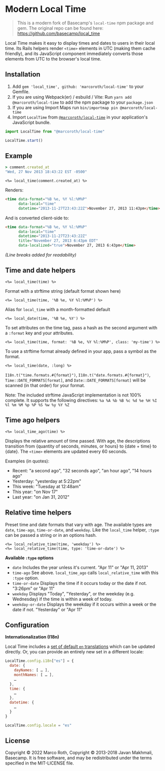 # Modern Local Time

> This is a modern fork of Basecamp's `local-time` npm package and gem. The original repo can be found here: https://github.com/basecamp/local_time

Local Time makes it easy to display times and dates to users in their local time. Its Rails helpers render `<time>` elements in UTC (making them cache friendly), and its JavaScript component immediately converts those elements from UTC to the browser's local time.

## Installation

1. Add `gem 'local_time', github: 'marcoroth/local-time'` to your Gemfile.
2. If you are using Webpack(er) / esbuild / Vite: Run `yarn add @marcoroth/local-time` to add the npm package to your `package.json` 
2. If you are using Import Maps run `bin/importmap pin @marcoroth/local-time`
3. Import `LocalTime` from [`@marcoroth/local-time`](https://www.npmjs.com/package/@marcoroth/local-time) in your application's JavaScript bundle.

```js
import LocalTime from "@marcoroth/local-time"

LocalTime.start()
```

## Example

```ruby
> comment.created_at
"Wed, 27 Nov 2013 18:43:22 EST -0500"
```

```erb
<%= local_time(comment.created_at) %>
```

Renders:

```html
<time data-format="%B %e, %Y %l:%M%P"
      data-local="time"
      datetime="2013-11-27T23:43:22Z">November 27, 2013 11:43pm</time>
```

And is converted client-side to:

```html
<time data-format="%B %e, %Y %l:%M%P"
      data-local="time"
      datetime="2013-11-27T23:43:22Z"
      title="November 27, 2013 6:43pm EDT"
      data-localized="true">November 27, 2013 6:43pm</time>
```

*(Line breaks added for readability)*

## Time and date helpers

```erb
<%= local_time(time) %>
```

Format with a strftime string (default format shown here)

```erb
<%= local_time(time, '%B %e, %Y %l:%M%P') %>
```

Alias for `local_time` with a month-formatted default

```erb
<%= local_date(time, '%B %e, %Y') %>
```

To set attributes on the time tag, pass a hash as the second argument with a `:format` key and your attributes.

```erb
<%= local_time(time, format: '%B %e, %Y %l:%M%P', class: 'my-time') %>
```

To use a strftime format already defined in your app, pass a symbol as the format.

```erb
<%= local_time(date, :long) %>
```

`I18n.t("time.formats.#{format}")`, `I18n.t("date.formats.#{format}")`, `Time::DATE_FORMATS[format]`, and `Date::DATE_FORMATS[format]` will be scanned (in that order) for your format.

Note: The included strftime JavaScript implementation is not 100% complete. It supports the following directives: `%a %A %b %B %c %d %e %H %I %l %m %M %p %P %S %w %y %Y %Z`

## Time ago helpers

```erb
<%= local_time_ago(time) %>
```

Displays the relative amount of time passed. With age, the descriptions transition from {quantity of seconds, minutes, or hours} to {date + time} to {date}. The `<time>` elements are updated every 60 seconds.

Examples (in quotes):

* Recent: "a second ago", "32 seconds ago", "an hour ago", "14 hours ago"
* Yesterday: "yesterday at 5:22pm"
* This week: "Tuesday at 12:48am"
* This year: "on Nov 17"
* Last year: "on Jan 31, 2012"

## Relative time helpers

Preset time and date formats that vary with age. The available types are `date`, `time-ago`, `time-or-date`, and `weekday`. Like the `local_time` helper, `:type` can be passed a string or in an options hash.

```erb
<%= local_relative_time(time, 'weekday') %>
<%= local_relative_time(time, type: 'time-or-date') %>
```

**Available `:type` options**

* `date` Includes the year unless it's current. "Apr 11" or "Apr 11, 2013"
* `time-ago` See above. `local_time_ago` calls `local_relative_time` with this `:type` option.
* `time-or-date` Displays the time if it occurs today or the date if not. "3:26pm" or "Apr 11"
* `weekday` Displays "Today", "Yesterday", or the weekday (e.g. Wednesday) if the time is within a week of today.
* `weekday-or-date` Displays the weekday if it occurs within a week or the date if not. "Yesterday" or "Apr 11"


## Configuration

**Internationalization (I18n)**

Local Time includes a [set of default `en` translations](lib/assets/javascripts/src/local-time/config/i18n.coffee) which can be updated directly. Or, you can provide an entirely new set in a different locale:

```js
LocalTime.config.i18n["es"] = {
  date: {
    dayNames: [ … ],
    monthNames: [ … ],
    …
  },
  time: {
    …
  },
  datetime: {
    …
  }
}

LocalTime.config.locale = "es"
```

## License

Copyright © 2022 Marco Roth, Copyright © 2013-2018 Javan Makhmali, Basecamp. It is free software, and may be redistributed under the terms specified in the MIT-LICENSE file.
